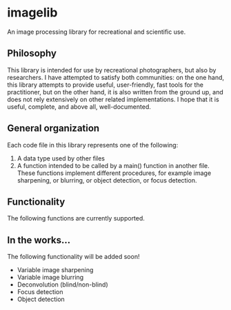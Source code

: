 # imagelib
An image processing library for recreational and scientific use.

## Philosophy
This library is intended for use by recreational photographers, but also by researchers. I have attempted to satisfy both communities: on the one hand, this library attempts to provide useful, user-friendly, fast tools for the practitioner, but on the other hand, it is also written from the ground up, and does not rely extensively on other related implementations. I hope that it is useful, complete, and above all, well-documented.

## General organization
Each code file in this library represents one of the following:

1. A data type used by other files
2. A function intended to be called by a main() function in another file. These functions implement different procedures, for example image sharpening, or blurring, or object detection, or focus detection.

## Functionality
The following functions are currently supported.

## In the works...
The following functionality will be added soon!
* Variable image sharpening
* Variable image blurring
* Deconvolution (blind/non-blind)
* Focus detection
* Object detection